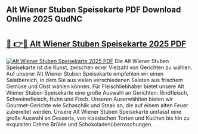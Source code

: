 ## Alt Wiener Stuben Speisekarte PDF Download Online 2025 QudNC

# <h2><a href="http://gc5oaw.nevu.top/?p=Alt+Wiener+Stuben+Speisekarte">🔗 👉🔴 Alt Wiener Stuben Speisekarte 2025 PDF</a></h2>

[![Alt Wiener Stuben Speisekarte 2025 PDF](https://i.imgur.com/dBaPXMq.png)](http://gc5oaw.nevu.top/?p=Alt+Wiener+Stuben+Speisekarte)
Die Alt Wiener Stuben Speisekarte ist die Kunst, zwischen einer Vielzahl von Gerichten zu wählen. Auf unserer Alt Wiener Stuben Speisekarte empfehlen wir einen Salatbereich, in dem Sie aus vielen verschiedenen Salaten aus frischem Gemüse und Obst wählen können. Für Fleischliebhaber bietet unsere Alt Wiener Stuben Speisekarte eine große Auswahl an Gerichten: Rindfleisch, Schweinefleisch, Huhn und Fisch. Unseren Auserwählten bieten wir Gourmet-Gerichte wie Schaschlik und Steak an, die auf einem alten Feuer zubereitet werden. Unsere Alt Wiener Stuben Speisekarte umfasst eine große Auswahl an Desserts, von klassischen Torten und Kuchen bis hin zu exquisiten Crème Brûlée und Schokoladenüberraschungen.
